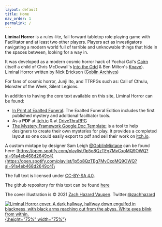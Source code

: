 ```yaml
---
layout: default
title: Home
nav_order: 1
permalink: /
---
```


**Liminal Horror**  is a rules-lite, fail forward tabletop role playing game with Facilitator and at least two other players. Players act as investigators navigating a modern world full of terrible and unknowable things that hide in the spaces between, looking for a way in.

It was developed as a modern cosmic horror hack of Yochai Gal's [Cairn](https://yochaigal.itch.io/cairn) (itself a child of Chris McDowall's [Into the Odd](https://chrismcdee.itch.io/) & Ben Milton's [Knave](https://questingbeast.itch.io/knave)). Liminal Horror written by Nick Erickson ([Goblin Archives](https://twitter.com/goblin_archives))

For fans of cosmic horror, Junji Ito, and TTRPGs such as: Call of Cthulu, Monster of the Week, Silent Legions.

In addition to having the core text available on this site, Liminal Horror can be found:
- [In Print at Exalted Funeral](https://www.exaltedfuneral.com/products/liminal-horror-pdf). The Exalted Funeral Edition includes the first published mystery and additional faciltiator tools.
- As a **PDF** at [itch.io](https://goblinarchives.itch.io/liminal-horror) & at [DriveThruRPG](https://www.drivethrurpg.com/product/366656/Liminal-Horror)
- [The Mystery Framework Google Doc Template:](https://docs.google.com/document/d/1h2KVL4owTgfal60nbN-mRa6s4G8cDm147gWiV95vNfw/edit#) is a tool to help designers to create their own mysteries for play. It provides a completed layout so one could easily export to pdf and sell their work on [itch.io](itch.io).

A custom mixtape by designer Sam Leigh [@GoblinMixtape](https://twitter.com/GoblinMixtape) can be found here: [https://open.spotify.com/playlist/1p5o8QzTEg7MvCxoMQ9OWQ?si=91a4eb468d2649c4](https://open.spotify.com/playlist/1p5o8QzTEg7MvCxoMQ9OWQ?si=91a4eb468d2649c4)\

The full text is licensed under [CC-BY-SA 4.0](https://creativecommons.org/licenses/by-sa/4.0/).

The github repository for this text can be found [here](https://github.com/GoblinArchives/LiminalHorror)

The cover illustration is © 2021 [Zach Hazard Vaupen](https://emo-sludge.com/). Twitter:[@zachhazard](https://twitter.com/zachhazard)


<p></p>

[![Liminal Horror cover. A dark hallway, halfway down engulfed in blackness, with black arms reaching out from the abyss. White eyes blink from within.](/LiminalHorror/img/liminalhorrorcover.png "Click to embiggen"){:height="75%" width="75%"}](/LiminalHorror/img/liminalhorrorcover.png)
